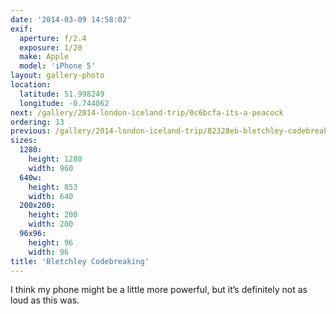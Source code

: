 ```yaml
---
date: '2014-03-09 14:58:02'
exif:
  aperture: f/2.4
  exposure: 1/20
  make: Apple
  model: 'iPhone 5'
layout: gallery-photo
location:
  latitude: 51.998249
  longitude: -0.744062
next: /gallery/2014-london-iceland-trip/0c6bcfa-its-a-peacock
ordering: 13
previous: /gallery/2014-london-iceland-trip/82328eb-bletchley-codebreaking
sizes:
  1280:
    height: 1280
    width: 960
  640w:
    height: 853
    width: 640
  200x200:
    height: 200
    width: 200
  96x96:
    height: 96
    width: 96
title: 'Bletchley Codebreaking'
---
```


I think my phone might be a little more powerful, but it’s definitely not as loud as this was.
